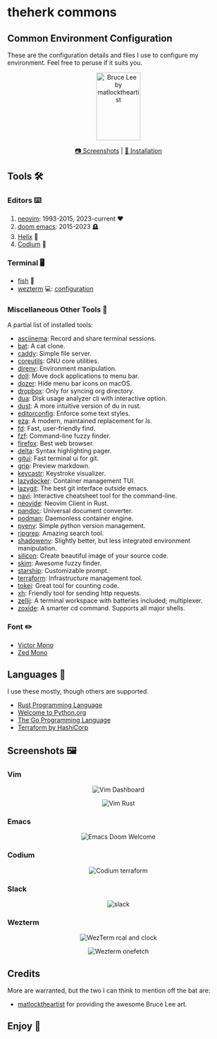 # theherk commons

## Common Environment Configuration

These are the configuration details and files I use to configure my environment. Feel free to peruse if it suits you.

<p align="center"><img src="./img/bruce-matlocktheartist_200w.png" alt="Bruce Lee by matlocktheartist" width="100" height="154"/></p>

<p align="center"><a href="#screenshots"> 📷️ Screenshots</a> | <a href="./INSTALLATION.md"> 🚀 Installation</a></p>

## Tools 🛠️

### Editors ⌨️

1. [neovim](https://neovim.io/): 1993-2015, 2023-current ❤️
2. [doom emacs](https://github.com/doomemacs/doomemacs): 2015-2023 🪦
3. [Helix](https://helix-editor.com/) 🦀
4. [Codium](https://vscodium.com/) 🤒

### Terminal 🖥️

- [fish](https://fishshell.com/) 🐠
- [wezterm](https://wezfurlong.org/wezterm/) 💻: [configuration](.config/wezterm/wezterm.lua)

### Miscellaneous Other Tools 🎒

A partial list of installed tools:

- [asciinema](https://asciinema.org/): Record and share terminal sessions.
- [bat](https://github.com/sharkdp/bat): A cat clone.
- [caddy](https://github.com/caddyserver/caddy): Simple file server.
- [coreutils](https://www.gnu.org/software/coreutils/): GNU core utilities.
- [direnv](https://direnv.net/): Environment manipulation.
- [doll](https://github.com/xiaogdgenuine/Doll): Move dock applications to menu bar.
- [dozer](https://github.com/Mortennn/Dozer): Hide menu bar icons on macOS.
- [dropbox](https://formulae.brew.sh/cask/dropbox): Only for syncing org directory.
- [dua](https://github.com/Byron/dua-cli): Disk usage analyzer cli with interactive option.
- [dust](https://github.com/bootandy/dust): A more intuitive version of du in rust.
- [editorconfig](https://editorconfig.org/): Enforce some text styles.
- [eza](https://eza.rocks/): A modern, maintained replacement for ls.
- [fd](https://github.com/sharkdp/fd): Fast, user-friendly find.
- [fzf](https://github.com/junegunn/fzf): Command-line fuzzy finder.
- [firefox](https://www.mozilla.org/en-US/firefox/new/): Best web browser.
- [delta](https://github.com/dandavison/delta): Syntax highlighting pager.
- [gitui](https://github.com/extrawurst/gitui): Fast terminal ui for git.
- [grip](https://github.com/joeyespo/grip): Preview markdown.
- [keycastr](https://github.com/keycastr/keycastr): Keystroke visualizer.
- [lazydocker](https://github.com/jesseduffield/lazydocker): Container management TUI.
- [lazygit](https://github.com/jesseduffield/lazygit): The best git interface outside emacs.
- [navi](https://github.com/denisidoro/navi): Interactive cheatsheet tool for the command-line.
- [neovide](https://neovide.dev/): Neovim Client in Rust.
- [pandoc](https://pandoc.org/): Universal document converter.
- [podman](https://podman.io/): Daemonless container engine.
- [pyenv](https://github.com/pyenv/pyenv): Simple python version management.
- [ripgrep](https://github.com/BurntSushi/ripgrep): Amazing search tool.
- [shadowenv](https://github.com/Shopify/shadowenv): Slightly better, but less integrated environment manipulation.
- [silicon](https://github.com/Aloxaf/silicon): Create beautiful image of your source code.
- [skim](https://github.com/lotabout/skim): Awesome fuzzy finder.
- [starship](https://starship.rs/): Customizable prompt.
- [terraform](https://www.terraform.io/): Infrastructure management tool.
- [tokei](https://github.com/XAMPPRocky/tokei): Great tool for counting code.
- [xh](https://github.com/ducaale/xh): Friendly tool for sending http requests.
- [zellij](https://zellij.dev/): A terminal workspace with batteries included; multiplexer.
- [zoxide](https://github.com/ajeetdsouza/zoxide): A smarter cd command. Supports all major shells.

### Font ✏️

- [Victor Mono](https://rubjo.github.io/victor-mono/)
- [Zed Mono](https://github.com/zed-industries/zed-fonts)

## Languages 📙

I use these mostly, though others are supported.

- [Rust Programming Language](https://www.rust-lang.org/)
- [Welcome to Python.org](https://www.python.org/)
- [The Go Programming Language](https://go.dev/)
- [Terraform by HashiCorp](https://www.terraform.io/)

## Screenshots 🖼️

### Vim

<p align="center"><img src="./img/vim-dash.png" alt="Vim Dashboard" /></p>
<p align="center"><img src="./img/vim-rust.png" alt="Vim Rust" /></p>

### Emacs

<p align="center"><img src="./img/emacs-doom.png" alt="Emacs Doom Welcome" /></p>

### Codium

<p align="center"><img src="./img/codium.png" alt="Codium terraform" /></p>

### Slack

<p align="center"><img src="./img/slack.png" alt="slack" /></p>

### Wezterm

<p align="center"><img src="./img/wezterm-cal-and-clock.png" alt="WezTerm rcal and clock" /></p>
<p align="center"><img src="./img/wezterm-onefetch.png" alt="Wezterm onefetch" /></p>

## Credits

More are warranted, but the two I can think to mention off the bat are:

- [matlocktheartist](https://www.deviantart.com/matlocktheartist/art/Bruce-Lee-Puzzled-322967405) for providing the awesome Bruce Lee art.

## Enjoy 🤗

